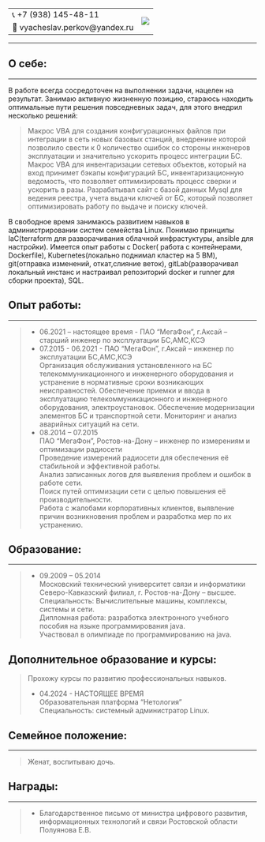 <table>
  <tr>
    <td>📞 +7 (938) 145-48-11  </td>
    <td rowspan="2"> <img src="[/photo/low.jpg](https://github.com/vyacheslav-PA/vyacheslav-PA/blob/c44ad0b2ca84de8d1ba31c8a96b1373f192feeb7/foto.jpg)">  </td>
  </tr>
  <tr>
    <td> 📧 vyacheslav.perkov@yandex.ru </td>
  </tr>
</table>

* * *

##  О себе:  
* * *

В работе всегда сосредоточен на выполнении задачи, нацелен на результат.
Занимаю активную жизненную позицию, стараюсь находить оптимальные пути решения повседневных задач, для этого внедрил несколько решений:
> Макрос VBA для создания конфигурационных файлов при интеграции в сеть новых базовых станций, внедрениие которой позволило свести к 0 количество ошибок со стороны инженеров эксплуатации и значительно ускорить процесс интеграции БС.
> Макрос VBA для инвентаризации сетевых объектов, который на вход принимет бэкапы конфигураций БС, инвентаризационную ведомость, что позволяет оптимизировать процесс сверки и ускорить в разы.
> Разрабатывал сайт с базой данных Mysql для ведения реестра, учета выдачи ключей от БС, который позволяет оптимизировать работу по выдаче и поиску ключей.

В свободное время занимаюсь развитием навыков в администрировании систем семейства Linux. 
Понимаю принципы IaC(terraform для разворачивания облачной инфрастуктуры, ansible для настройки).
Имеется опыт работы с Docker( работа с контейнерами, Dockerfile), Kubernetes(локально поднимал кластер на 5 ВМ), git(отправка изменений, откат,слияние веток), gitLab(разворачивал локальный инстанс и настраивал репозиторий docker и runner для сборки проекта), SQL.


## Опыт работы:  
* * *  
> * 06.2021 – настоящее время - ПАО “МегаФон”, г.Аксай – старший инженер по эксплуатации БС,АМС,КСЭ  
> * 07.2015 - 06.2021 - ПАО “МегаФон”, г.Аксай – инженер по эксплуатации БС,АМС,КСЭ  
> Организация обслуживания установленного на БС телекоммуникационного и инженерного оборудования и устранение в нормативные сроки возникающих неисправностей.
> Обеспечение приемки и ввода в эксплуатацию телекоммуникационного и инженерного оборудования, электроустановок.
> Обеспечение модернизации элементов БС и транспортной сети.
> Мониторинг и анализ аварийных ситуаций на сети.  
> * 08.2014 – 07.2015  
> ПАО “МегаФон”, Ростов-на-Дону – инженер по измерениям и оптимизации радиосети  
> Проведение измерений радиосети для обеспечения её стабильной и эффективной работы.  
> Анализ записанных логов для выявления проблем и ошибок в работе сети.  
> Поиск путей оптимизации сети с целью повышения её производительности.  
> Работа с жалобами корпоративных клиентов, выявление причин возникновения проблем и разработка мер по их устранению.

##  Образование:  
* * *
> * 09.2009 – 05.2014  
> Московский технический университет связи и информатики Северо-Кавказский филиал, г. Ростов-на-Дону – высшее.  
> Специальность: Вычислительные машины, комплексы, системы и сети.  
> Дипломная работа: разработка электронного учебного пособия на языке программирования java.  
> Участвовал в олимпиаде по программированию на java.  

## Дополнительное образование и курсы:  
>  Прохожу курсы по развитию профессиональных навыков.  
> * 04.2024 - НАСТОЯЩЕЕ ВРЕМЯ  
> Образовательная платформа “Нетология”  
> Специальность: системный администратор Linux.  

##  Семейное положение:  
* * *
>  Женат, воспитываю дочь.

## Награды:  
* * *
>   
> * Благодарственное письмо от министра цифрового развития, информационных технологий и связи Ростовской области Полуянова Е.В.  
>   
